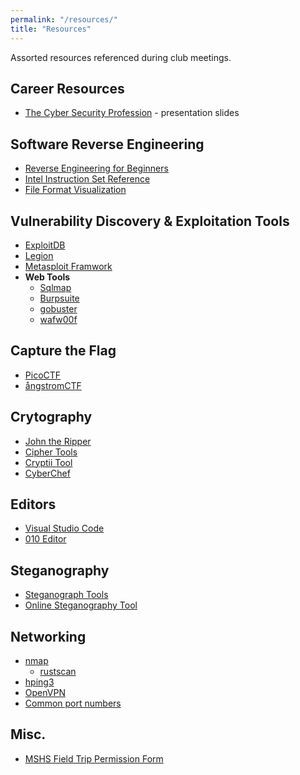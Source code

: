 ```yaml
---
permalink: "/resources/"
title: "Resources"
---
```


Assorted resources referenced during club meetings.

##  Career Resources

- [The Cyber Security
  Profession](https://docs.google.com/presentation/d/1-s8vyxrRhlyQDaov2C8ct-h9T8kmwJBWKd2Nh_HXSjU/edit?hl=en&forcehl=1#slide=id.p) - presentation slides

## Software Reverse Engineering

- [Reverse Engineering for Beginners](/assets/docs/RE4B-EN.pdf)
- [Intel Instruction Set Reference](https://www.intel.com/content/www/us/en/developer/articles/technical/intel-sdm.html)
- [File Format Visualization](https://github.com/corkami/pics/tree/master/binary#file-formats)

## Vulnerability Discovery & Exploitation Tools

- [ExploitDB](https://www.exploit-db.com)
- [Legion](https://github.com/GoVanguard/legion)
- [Metasploit Framwork](https://github.com/rapid7/metasploit-framework)
- **Web Tools**
	- [Sqlmap](https://sqlmap.org)
	- [Burpsuite](https://portswigger.net/burp/communitydownload)
	- [gobuster](https://github.com/OJ/gobuster)
	- [wafw00f](https://github.com/EnableSecurity/wafw00f)

## Capture the Flag

- [PicoCTF](https://picoctf.org/)
- [ångstromCTF](https://angstromctf.com/)

## Crytography

- [John the Ripper](https://www.openwall.com/john)
- [Cipher Tools](http://rumkin.com/tools/cipher/)
- [Cryptii Tool](https://cryptii.com/)
- [CyberChef](https://gchq.github.io/CyberChef/)

## Editors

- [Visual Studio Code](https://code.visualstudio.com/)
- [010 Editor](https://www.sweetscape.com/010editor/)

## Steganography

- [Steganograph Tools](https://resources.infosecinstitute.com/steganography-and-tools-to-perform-steganography)
- [Online Steganography Tool](https://stylesuxx.github.io/steganography/)

## Networking

- [nmap](https://nmap.org/book/port-scanning-tutorial.html)
	 - [rustscan](https://github.com/rustscan/rustscan)
- [hping3](https://www.kali.org/tools/hping3/)
- [OpenVPN](https://openvpn.net/community-resources/how-to/)
- [Common port numbers](https://www.cloudflare.com/learning/network-layer/what-is-a-computer-port/)

## Misc.

- [MSHS Field Trip Permission Form](https://www.svsd410.org/cms/lib/WA01919490/Centricity/Domain/229/Fieldtrip_Form_for_Students_2015.pdf)